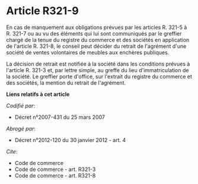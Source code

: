 # Article R321-9

En cas de manquement aux obligations prévues par les articles R. 321-5 à R. 321-7 ou au vu des éléments qui lui sont
communiqués par le greffier chargé de la tenue du registre du commerce et des sociétés en application de l'article R. 321-8,
le conseil peut décider du retrait de l'agrément d'une société de ventes volontaires de meubles aux enchères publiques.

La décision de retrait est notifiée à la société dans les conditions prévues à l'article R. 321-3 et, par lettre simple, au
greffe du lieu d'immatriculation de la société. Le greffier porte d'office, sur l'extrait du registre du commerce et des
sociétés, la mention du retrait de l'agrément.

**Liens relatifs à cet article**

_Codifié par_:

  - Décret n°2007-431 du 25 mars 2007

_Abrogé par_:

  - Décret n°2012-120 du 30 janvier 2012 - art. 4

_Cite_:

  - Code de commerce
  - Code de commerce - art. R321-3
  - Code de commerce - art. R321-8
